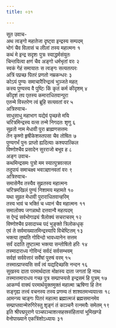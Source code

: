 ```yaml
---
title: ०३१

---
```

सूत उवाच-  
अथ त्वङ्गो महातेजा दृष्ट्वा इन्द्रस्य सम्पदम्  
भोगं चैव विलासं च लीलां तस्य महात्मनः १  
कथं मे इन्द्र सदृशः पुत्रः स्याद्धर्मसंयुतः  
चिन्तयित्वा क्षणं चैव अङ्गो धर्मभृतां वरः २  
स्वकं गेहं समायातः स त्वङ्गः सत्यतत्परः  
अत्रिं पप्रच्छ पितरं प्रणतो नम्रकन्धरः ३  
कोऽयं पुण्यः समाचारैरिन्द्रत्वं भुञ्जते महत्  
कस्य पुण्यस्य वै पुष्टिः किं कृतं कर्म कीदृशम् ४  
कीदृशं तप एतस्य कमाराधितवान्पुरा  
एतन्मे विस्तरेण त्वं ब्रूहि सत्यवतां वर ५  
अत्रिरुवाच-  
साधुसाधु महाभाग यद्येवं पृच्छसे मयि  
चरित्रमिन्द्रस्य वत्स तन्मे निगदतः शृणु ६  
सुव्रतो नाम मेधावी पुरा ब्राह्मणसत्तमः  
तेन कृष्णो हृषीकेशस्तपसा चैव तोषितः ७  
पुण्यगर्भं पुनः प्राप्तो ह्यदित्याः कश्यपात्किल  
विष्णोश्चैव प्रसादेन सुरराजो बभूव ह ८  
अङ्ग उवाच-  
कथमिन्द्रसमः पुत्रो मम स्यात्पुत्रवत्सल  
तदुपायं समाचक्ष्व भवाञ्ज्ञानवतां वरः ९  
अत्रिरुवाच-  
समासेनैव तस्यैव सुव्रतस्य महात्मनः  
चरित्रमखिलं पुण्यं निशामय महामते १०  
यथा सुव्रत मेधावी पुराराधितवान्हरिम्  
तस्य भावं च भक्तिं च ध्यानं चैव महात्मनः ११  
समालोक्य जगन्नाथो दत्तवान्वै महत्पदम्  
स ऐन्द्रं सर्वभोगाढ्यं त्रैलोक्यं सचराचरम् १२  
विष्णोश्चैव प्रसादाच्च पदं भुङ्क्ते त्रिलोकधृक्  
एवं ते सर्वमाख्यातमिन्द्रस्यापि विचेष्टितम् १३  
भक्त्या तुष्यति गोविन्दो भावध्यानेन सत्तम  
सर्वं ददाति तुष्टात्मा भक्त्या सन्तोषितो हरिः १४  
तस्मादाराध्य गोविन्दं सर्वदं सर्वसम्भवम्  
सर्वज्ञं सर्ववेत्तारं सर्वेषां पुरुषं वरम् १५  
तस्मात्प्राप्स्यसि सर्वं त्वं यद्यदिच्छसि नन्दन १६  
सुखस्य दाता परमार्थदाता मोक्षस्य दाता जगतां हि नाथः  
तस्मात्तमाराधय गच्छ पुत्र सम्प्राप्स्यसे इन्द्रसमं हि पुत्रम् १७  
आकर्ण्य वाक्यं परमार्थयुक्तमुक्तं महात्मा ऋषिणा हि तेन  
सङ्गृह्य तत्त्वं वचनस्य तस्य प्रणम्य तं शाश्वतमभ्ययात्सः १८  
आमन्त्र्य चाङ्गः पितरं महात्मा ब्रह्मात्मजं ब्रह्मसमानमेव  
सम्प्राप्तवान्मेरुगिरेस्तु शृङ्गं तं काञ्चनै रत्नमयैः समेतम् १९  
इति श्रीपद्मपुराणे पञ्चपञ्चाशत्सहस्रसंहितायां भूमिखण्डे  
वेनोपाख्याने एकत्रिंशोऽध्यायः ३१